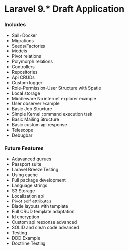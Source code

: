 # Laravel 9.* Draft Application

### Includes
* Sail+Docker
* Migrations
* Seeds/Factories
* Models
* Pivot relations
* Polymorph relations
* Controllers
* Repositories
* Api CRUDs
* Custom logger
* Role-Permission-User Structure with Spatie
* Local storage
* Middleware No internet explorer example
* User observer example
* Basic Job Structure
* Simple Kernel command execution task
* Basic Mailing Structure
* Basic custom api response
* Telescope
* Debugbar

### Future Features
* Adavanced queues
* Passport suite
* Laravel Breeze Testing
* Using cache
* Full package development
* Language strings
* S3 Storage
* Localization api
* Pivot self attributes
* Blade layouts with template
* Full CRUD template adaptation
* Id encryption
* Custom api response advanced
* SOLID and clean code advanced
* Testing
* DDD Example
* Doctrine Testing
